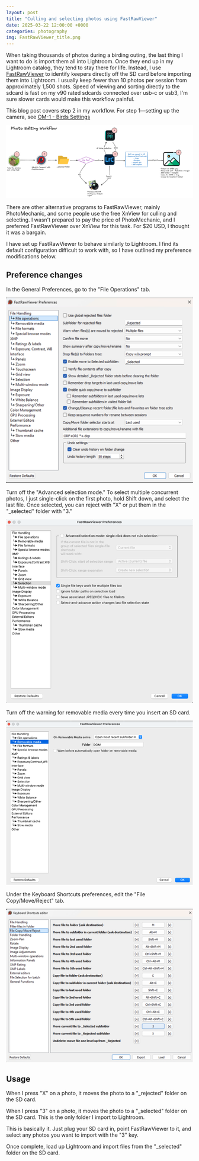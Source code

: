 ```yaml
---
layout: post
title: "Culling and selecting photos using FastRawViewer"
date: 2025-03-22 12:00:00 +0000
categories: photography
img: FastRawViewer_title.png 
---
```


When taking thousands of photos during a birding outing, the last thing I want to do is import them all into Lightroom. Once they end up in my Lightroom catalog, they tend to stay there for life. Instead, I use [FastRawViewer](https://www.fastrawviewer.com/) to identify keepers directly off the SD card before importing them into Lightroom. I usually keep fewer than 10 photos per session from approximately 1,500 shots. Speed of viewing and sorting directly to the sdcard is fast on my v90 rated sdcards connected over usb-c or usb3, I'm sure slower cards would make this workflow painful. 

This blog post covers step 2 in my workflow. For step 1—setting up the camera, see [OM-1 - Birds Settings](https://rhett.cc/om-1-birds-in-flight-settings/)

![image](/assets/img/2025-03-23-FastRawViewer/PhotoEditingWorkflow.png)

There are other alternative programs to FastRawViewer, mainly PhotoMechanic, and some people use the free XnView for culling and selecting. I wasn't prepared to pay the price of PhotoMechanic, and I preferred FastRawViewer over XnView for this task. For $20 USD, I thought it was a bargain.

I have set up FastRawViewer to behave similarly to Lightroom. I find its default configuration difficult to work with, so I have outlined my preference modifications below. 

## Preference changes

In the General Preferences, go to the "File Operations" tab.

![image](/assets/img/2025-03-23-FastRawViewer/Pasted-image-20250320162248.png)

Turn off the "Advanced selection mode." To select multiple concurrent photos, I just single-click on the first photo, hold Shift down, and select the last file. Once selected, you can reject with "X" or put them in the "_selected" folder with "3."

![image](/assets/img/2025-03-23-FastRawViewer/Pasted-image-20250322123937.png)

Turn off the warning for removable media every time you insert an SD card. 

![image](/assets/img/2025-03-23-FastRawViewer/Pasted-image-20250322193733.png)

Under the Keyboard Shortcuts preferences, edit the "File Copy/Move/Reject" tab.

![image](/assets/img/2025-03-23-FastRawViewer/Pasted-image-20250320162645.png)

## Usage

When I press "X" on a photo, it moves the photo to a "_rejected" folder on the SD card. 

When I press "3" on a photo, it moves the photo to a "_selected" folder on the SD card. This is the only folder I import to Lightroom.

This is basically it. Just plug your SD card in, point FastRawViewer to it, and select any photos you want to import with the "3" key.

Once complete, load up Lightroom and import files from the "_selected" folder on the SD card.
